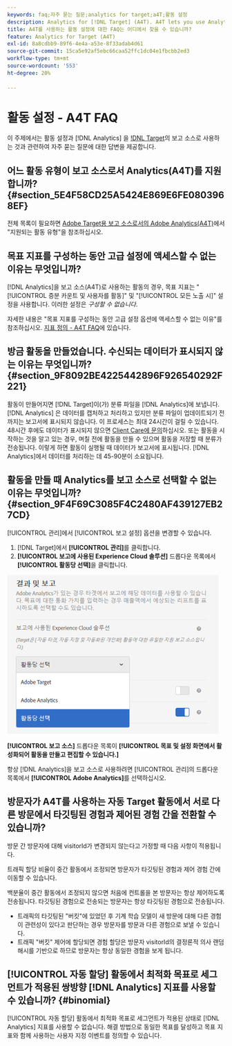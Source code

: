 ```yaml
---
keywords: faq;자주 묻는 질문;analytics for target;a4T;활동 설정
description: Analytics for [!DNL Target] (A4T). A4T lets you use Analytics reporting for [!DNL Target] 활동을 사용할 때 활동 설정에 대한 질문에 대한 답변을 찾으십시오.
title: A4T를 사용하는 활동 설정에 대한 FAQ는 어디에서 찾을 수 있습니까?
feature: Analytics for Target (A4T)
exl-id: 8a8cdbb9-89f6-4e4a-a53e-8f33adab4d61
source-git-commit: 15ca5e92af5ebc66caa52ffc1dc04e1fbcbb2ed3
workflow-type: tm+mt
source-wordcount: '553'
ht-degree: 20%

---
```


# 활동 설정 - A4T FAQ

이 주제에서는 활동 설정과 [!DNL Analytics] 을 [!DNL Target](A4T)의 보고 소스로 사용하는 것과 관련하여 자주 묻는 질문에 대한 답변을 제공합니다.

## 어느 활동 유형이 보고 소스로서 Analytics(A4T)를 지원합니까? {#section_5E4F58CD25A5424E869E6FE0803968EF}

전체 목록이 필요하면 [Adobe Target용 보고 소스로서의 Adobe Analytics(A4T)](/help/c-integrating-target-with-mac/a4t/a4t.md#concept_7540C8C04259434AB6EE33B09F47A1DE)에서 &quot;지원되는 활동 유형&quot;을 참조하십시오.

## 목표 지표를 구성하는 동안 고급 설정에 액세스할 수 없는 이유는 무엇입니까?

[!DNL Analytics]을 보고 소스(A4T)로 사용하는 활동의 경우, 목표 지표는 &quot;[!UICONTROL 증분 카운트 및 사용자를 활동]&quot; 및 &quot;[!UICONTROL 모든 노출 시]&quot; 설정을 사용합니다. 이러한 설정은 *구성할 수 없습니다*.

자세한 내용은 &quot;목표 지표를 구성하는 동안 고급 설정 옵션에 액세스할 수 없는 이유&quot;를 참조하십시오. [지표 정의 - A4T FAQ](/help/c-integrating-target-with-mac/a4t/r-a4t-faq/a4t-faq-metric-definition.md)에 있습니다.

## 방금 활동을 만들었습니다. 수신되는 데이터가 표시되지 않는 이유는 무엇입니까? {#section_9F8092BE4225442896F926540292F221}

활동이 만들어지면 [!DNL Target]이(가) 분류 파일을 [!DNL Analytics]에 보냅니다. [!DNL Analytics] 은 데이터를 캡처하고 처리하고 있지만 분류 파일이 업데이트되기 전까지는 보고서에 표시되지 않습니다. 이 프로세스는 최대 24시간이 걸릴 수 있습니다. 48시간 후에도 데이터가 표시되지 않으면 [Client Care에 문의](/help/cmp-resources-and-contact-information.md#reference_ACA3391A00EF467B87930A450050077C)하십시오. 또는 활동을 시작하는 것을 알고 있는 경우, 며칠 전에 활동을 만들 수 있으며 활동을 저장할 때 분류가 전송됩니다. 이렇게 하면 활동이 실행될 때 데이터가 보고서에 표시됩니다. [!DNL Analytics]에서 데이터를 처리하는 데 45-90분이 소요됩니다.

## 활동을 만들 때 Analytics를 보고 소스로 선택할 수 없는 이유는 무엇입니까? {#section_9F4F69C3085F4C2480AF439127EB27CD}

[!UICONTROL 관리]에서 [!UICONTROL 보고 설정] 옵션을 변경할 수 있습니다.

1. [!DNL Target]에서 **[!UICONTROL 관리]**&#x200B;를 클릭합니다.
1. **[!UICONTROL 보고에 사용된 Experience Cloud 솔루션]** 드롭다운 목록에서 **[!UICONTROL 활동당 선택]**&#x200B;을 클릭합니다.

![](assets/select-per-activity.png)

**[!UICONTROL 보고 소스]** 드롭다운 목록이 **[!UICONTROL 목표 및 설정 화면에서 활성화되어 활동을 만들고 편집할 수 있습니다.]**

항상 [!DNL Analytics]을 보고 소스로 사용하려면 [!UICONTROL 관리]의 드롭다운 목록에서 **[!UICONTROL Adobe Analytics]**&#x200B;를 선택하십시오.

## 방문자가 A4T를 사용하는 자동 Target 활동에서 서로 다른 방문에서 타깃팅된 경험과 제어된 경험 간을 전환할 수 있습니까?

방문 간 방문자에 대해 visitorId가 변경되지 않는다고 가정할 때 다음 사항이 적용됩니다.

트래픽 할당 비율이 중간 활동에서 조정되면 방문자가 타깃팅된 경험과 제어 경험 간에 이동할 수 있습니다.

백분율이 중간 활동에서 조정되지 않으면 처음에 컨트롤을 본 방문자는 항상 제어하도록 전송됩니다. 타깃팅된 경험으로 전송되는 방문자는 항상 타깃팅된 경험으로 전송됩니다.

* 트래픽의 타깃팅된 &quot;버킷&quot;에 있었던 후 기계 학습 모델이 새 방문에 대해 다른 경험이 관련성이 있다고 판단하는 경우 방문자를 방문과 다른 경험으로 보낼 수 있습니다.
* 트래픽 &quot;버킷&quot; 제어에 할당되면 경험 할당은 방문자 visitorId의 결정론적 의사 랜덤 해시를 기반으로 하므로 방문자는 항상 동일한 경험을 보게 됩니다.


## [!UICONTROL 자동 할당] 활동에서 최적화 목표로 세그먼트가 적용된 쌍방향 [!DNL Analytics] 지표를 사용할 수 있습니까? {#binomial}

[!UICONTROL 자동 할당] 활동에서 최적화 목표로 세그먼트가 적용된 상태로 [!DNL Analytics] 지표를 사용할 수 없습니다. 해결 방법으로 동일한 목표를 달성하고 목표 지표와 함께 사용하는 사용자 지정 이벤트를 정의할 수 있습니다.